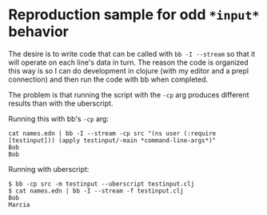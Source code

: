 # Reproduction sample for odd `*input*` behavior

The desire is to write code that can be called with `bb -I --stream` so that it
will operate on each line's data in turn. The reason the code is organized this
way is so I can do development in clojure (with my editor and a prepl
connection) and then run the code with bb when completed.

The problem is that running the script with the `-cp` arg produces different
results than with the uberscript.

Running this with bb's `-cp` arg:

```
cat names.edn | bb -I --stream -cp src "(ns user (:require [testinput])) (apply testinput/-main *command-line-args*)"
Bob
Bob
```

Running with uberscript:

```
$ bb -cp src -m testinput --uberscript testinput.clj
$ cat names.edn | bb -I --stream -f testinput.clj
Bob
Marcia
```
